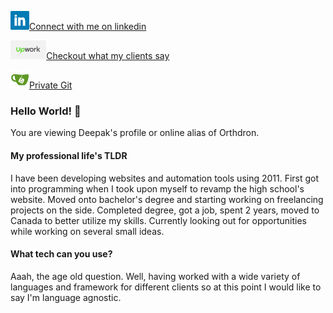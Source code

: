 <a href="https://www.linkedin.com/in/orthdron/"><img height="30" src="https://raw.githubusercontent.com/orthdron/orthdron/master/icons/linkedin.png">Connect with me on linkedin</a>

<a href="https://www.upwork.com/o/profiles/users/~0135bcf16b648f671e/"><img height="30" src="https://raw.githubusercontent.com/orthdron/orthdron/master/icons/upwork.png">Checkout what my clients say</a>

<a href="https://git.deepak.pro"><img height="30" src="https://raw.githubusercontent.com/orthdron/orthdron/master/icons/gitea.png">Private Git</a>

### Hello World! 👋

You are viewing Deepak's profile or online alias of Orthdron.


#### My professional life's TLDR

I have been developing websites and automation tools using 2011. First got into programming when I took upon myself to revamp the high school's website.
Moved onto bachelor's degree and starting working on freelancing projects on the side.
Completed degree, got a job, spent 2 years, moved to Canada to better utilize my skills.
Currently looking out for opportunities while working on several small ideas.

#### What tech can you use?

Aaah, the age old question. Well, having worked with a wide variety of languages and framework for different clients so at this point I would like to say I'm language agnostic.
